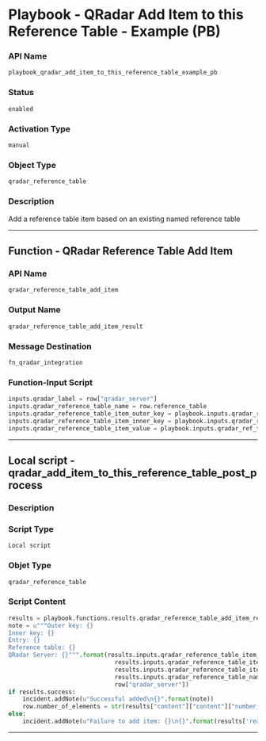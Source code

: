 <!--
    DO NOT MANUALLY EDIT THIS FILE
    THIS FILE IS AUTOMATICALLY GENERATED WITH resilient-sdk codegen
    Generated with resilient-sdk v49.1.51
-->

# Playbook - QRadar Add Item to this Reference Table - Example (PB)

### API Name
`playbook_qradar_add_item_to_this_reference_table_example_pb`

### Status
`enabled`

### Activation Type
`manual`

### Object Type
`qradar_reference_table`

### Description
Add a reference table item based on an existing named reference table


---
## Function - QRadar Reference Table Add Item

### API Name
`qradar_reference_table_add_item`

### Output Name
`qradar_reference_table_add_item_result`

### Message Destination
`fn_qradar_integration`

### Function-Input Script
```python
inputs.qradar_label = row["qradar_server"]
inputs.qradar_reference_table_name = row.reference_table
inputs.qradar_reference_table_item_outer_key = playbook.inputs.qradar_ref_table_outer_key or "1"
inputs.qradar_reference_table_item_inner_key = playbook.inputs.qradar_ref_table_inner_key or "city"
inputs.qradar_reference_table_item_value = playbook.inputs.qradar_ref_table_update
```

---

## Local script - qradar_add_item_to_this_reference_table_post_process

### Description


### Script Type
`Local script`

### Objet Type
`qradar_reference_table`

### Script Content
```python
results = playbook.functions.results.qradar_reference_table_add_item_result
note = u"""Outer key: {}
Inner key: {}
Entry: {}
Reference table: {}
QRadar Server: {}""".format(results.inputs.qradar_reference_table_item_outer_key,
                              results.inputs.qradar_reference_table_item_inner_key,
                              results.inputs.qradar_reference_table_item_value, 
                              results.inputs.qradar_reference_table_name,
                              row["qradar_server"])
if results.success:
    incident.addNote(u"Successful added\n{}".format(note))
    row.number_of_elements = str(results["content"]["content"]["number_of_elements"])
else:
    incident.addNote(u"Failure to add item: {}\n{}".format(results['reason'], note))
```

---
